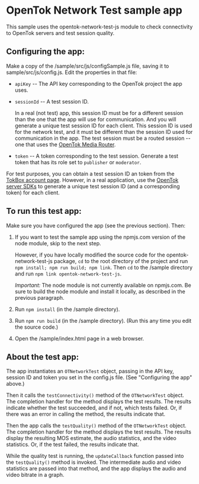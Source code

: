 OpenTok Network Test sample app
===============================

This sample uses the opentok-network-test-js module to check connectivity to
OpenTok servers and test session quality.

## Configuring the app:

Make a copy of the /sample/src/js/configSample.js file, saving it to sample/src/js/config.js.
Edit the properties in that file:

* `apiKey` -- The API key corresponding to the OpenTok project the app uses.

* `sessionId` -- A test session ID.

   In a real (not test) app, this session ID must be for a different session than
   the one that the app will use for communication. And you will generate a unique test
   session ID for each client. This session ID is used for the network test, and it
   must be different than the session ID used for communication in the app. The test
   session must be a routed session -- one that uses the [OpenTok Media
   Router](https://tokbox.com/developer/guides/create-session/#media-mode).

* `token` -- A token corresponding to the test session. Generate a test
  token that has its role set to `publisher` or `moderator`. 

For test purposes, you can obtain a test session ID an token from the [TokBox account
page](https://tokbox.com/account). However, in a real application, use the [OpenTok server
SDKs](https://tokbox.com/developer/sdks/server/) to generate a unique test session ID (and a
corresponding token) for each client.

## To run this test app:

Make sure you have configured the app (see the previous section). Then:

1. If you want to test the sample app using the npmjs.com version of the node module, skip
   to the next step.
   
   However, if you have locally modified the source code for the opentok-network-test-js package,
   `cd` to the root directory of the project and run `npm install; npm run build; npm link`.
   Then `cd` to the /sample directory and run `npm link opentok-network-test-js`.

   *Important:* The node module is not currently available on npmjs.com. Be sure to build the
   node module and install it locally, as described in the previous paragraph.

2. Run `npm install` (in the /sample directory).


3. Run `npm run build` (in the /sample directory). (Run this any time you edit the source code.)

4. Open the /sample/index.html page in a web browser.

## About the test app:

The app instantiates an `OTNetworkTest` object, passing in the API key, session ID and token you
set in the config.js file. (See "Configuring the app" above.)

Then it calls the `testConnectivity()` method of the `OTNetworkTest` object. The completion handler
for the method displays the test results. The results indicate whether the test succeeded, and if
not, which tests failed. Or, if there was an error in calling the method, the results indicate
that. 

Then the app calls the `testQuality()` method of the `OTNetworkTest` object. The completion handler
for the method displays the test results. The results display the resulting MOS estimate, the audio
statistics, and the video statistics. Or, if the test failed, the results indicate that.

While the quality test is running, the `updateCallback` function passed into the `testQuality()`
method is invoked. The intermediate audio and video statistics are passed into that method, and
the app displays the audio and video bitrate in a graph.
